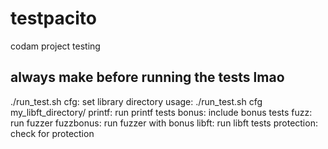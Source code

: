 # testpacito
codam project testing

## always make before running the tests lmao

./run_test.sh
        cfg: set library directory
                usage: ./run_test.sh cfg my_libft_directory/
        printf: run printf tests
                bonus: include bonus tests
                fuzz: run fuzzer
                fuzzbonus: run fuzzer with bonus
        libft: run libft tests
                protection: check for protection
